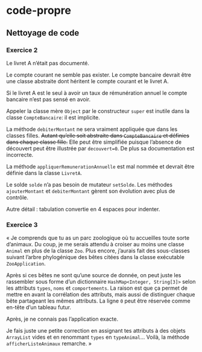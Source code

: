 # code-propre
## Nettoyage de code

### Exercice 2

Le livret A n’était pas documenté.

Le compte courant ne semble pas exister.
Le compte bancaire devrait être une classe abstraite dont héritent le compte
courant et le livret A.

Si le livret A est le seul à avoir un taux de rémunération annuel le compte
bancaire n’est pas sensé en avoir.

Appeler la classe mère `Object` par le constructeur `super` est inutile dans
la classe `CompteBancaire`: il est implicite.

La méthode `debiterMontant` ne sera vraiment appliquée que dans les classes
filles.
~~Autant qu’elle soit abstraite dans `CompteBancaire` et définies dans chaque
classe fille.~~ Elle peut être simplifiée puisque l’absence de découvert
peut être illustrée par `decouvert=0`.
De plus sa documentation est incorrecte.

La méthode `appliquerRemunerationAnnuelle` est mal nommée et devrait être
définie dans la classe `LivretA`.

Le solde `solde` n’a pas besoin de mutateur `setSolde`.
Les méthodes `ajouterMontant` et `debiterMontant` gèrent son évolution avec
plus de contrôle.

Autre détail : tabulation convertie en 4 espaces pour indenter.

### Exercice 3

« Je comprends que tu as un parc zoologique où tu accueilles toute sorte
d’animaux.
Du coup, je me serais attendu à croiser au moins une classe `Animal` en plus de
la classe `Zoo`.
Plus encore, j’aurais fait des sous-classes suivant l’arbre phylogénique des
bêtes citées dans la classe exécutable `ZooApplication`.

Après si ces bêtes ne sont qu’une source de donnée, on peut juste les
rassembler sous forme d’un dictionnaire `HashMap<Integer, String[3]>` selon les
attributs `types`, `noms` et `comportements`.
La raison est que ça permet de mettre en avant la corrélation des attributs,
mais aussi de distinguer chaque bête partageant les mêmes attributs.
La ligne `0` peut être réservée comme en-tête d’un tableau futur.

Après, je ne connais pas l’application exacte.

Je fais juste une petite correction en assignant tes attributs à des objets
`ArrayList` vides et en renommant `types` en `typeAnimal`…
Voilà, la méthode `afficherListeAnimaux` remarche. »